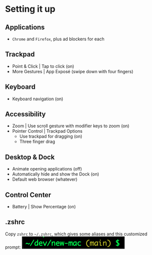 # Setting it up

## Applications

* `Chrome` and `Firefox`, plus ad blockers for each

## Trackpad

* Point & Click | Tap to click (on)
* More Gestures | App Exposé (swipe down with four fingers)

## Keyboard

* Keyboard navigation (on)

## Accessibility

* Zoom | Use scroll gesture with modifier keys to zoom (on)
* Pointer Control | Trackpad Options
    * Use trackpad for dragging (on)
    * Three finger drag

## Desktop & Dock

* Animate opening applications (off)
* Automatically hide and show the Dock (on)
* Default web browser (whatever)

## Control Center

* Battery | Show Percentage (on)

## .zshrc

Copy `zshrc` to `~/.zshrc`,  which gives some aliases and this customized prompt:
![Customized prompt](image.png)